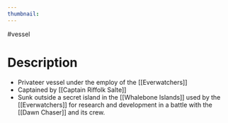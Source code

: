 ```yaml
---
thumbnail:
---
```

#vessel 
# Description
-   Privateer vessel under the employ of the [[Everwatchers]]
-   Captained by [[Captain Riffolk Salte]]
- Sunk outside a secret island in the [[Whalebone Islands]] used by the [[Everwatchers]] for research and development in a battle with the [[Dawn Chaser]] and its crew.